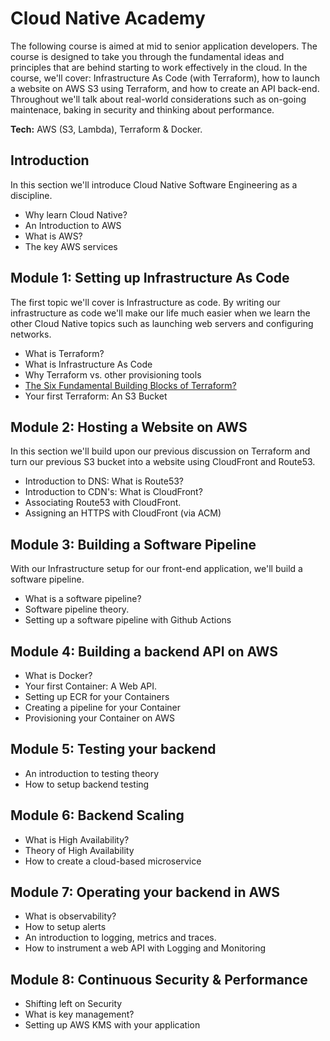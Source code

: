 # Cloud Native Academy

The following course is aimed at mid to senior application developers. The course is designed to take you through the fundamental ideas and principles that are behind starting to work effectively in the cloud. In the course, we'll cover: Infrastructure As Code (with Terraform), how to launch a website on AWS S3 using Terraform, and how to create an API back-end. Throughout we'll talk about real-world considerations such as on-going maintenace, baking in security and thinking about performance. 

**Tech:** AWS (S3, Lambda), Terraform & Docker.

## Introduction

In this section we'll introduce Cloud Native Software Engineering as a discipline.

* Why learn Cloud Native?
* An Introduction to AWS
* What is AWS?
* The key AWS services

## Module 1: Setting up Infrastructure As Code

The first topic we'll cover is Infrastructure as code. By writing our infrastructure as code we'll make our life much easier when we learn the other Cloud Native topics such as launching web servers and configuring networks. 

* What is Terraform? 
* What is Infrastructure As Code
* Why Terraform vs. other provisioning tools
* [The Six Fundamental Building Blocks of Terraform?](./terraform/introduction.md)
* Your first Terraform: An S3 Bucket

## Module 2: Hosting a Website on AWS

In this section we'll build upon our previous discussion on Terraform and turn our previous S3 bucket into a website using CloudFront and Route53. 

* Introduction to DNS: What is Route53?
* Introduction to CDN's: What is CloudFront? 
* Associating Route53 with CloudFront. 
* Assigning an HTTPS with CloudFront (via ACM)

## Module 3: Building a Software Pipeline

With our Infrastructure setup for our front-end application, we'll build a software pipeline.

* What is a software pipeline? 
* Software pipeline theory. 
* Setting up a software pipeline with Github Actions

## Module 4: Building a backend API on AWS

* What is Docker? 
* Your first Container: A Web API. 
* Setting up ECR for your Containers
* Creating a pipeline for your Container
* Provisioning your Container on AWS

## Module 5: Testing your backend

* An introduction to testing theory
* How to setup backend testing

## Module 6: Backend Scaling

* What is High Availability? 
* Theory of High Availability
* How to create a cloud-based microservice

## Module 7: Operating your backend in AWS

* What is observability?
* How to setup alerts
* An introduction to logging, metrics and traces. 
* How to instrument a web API with Logging and Monitoring

## Module 8: Continuous Security & Performance

* Shifting left on Security
* What is key management? 
* Setting up AWS KMS with your application
